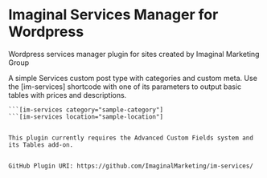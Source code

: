 # Imaginal Services Manager for Wordpress
Wordpress services manager plugin for sites created by Imaginal Marketing Group


A simple Services custom post type with categories and custom meta. Use the [im-services] shortcode with one of its parameters to output basic tables with prices and descriptions.


```[im-services item="sample-slug"]
```[im-services category="sample-category"]
```[im-services location="sample-location"]


This plugin currently requires the Advanced Custom Fields system and its Tables add-on.


GitHub Plugin URI: https://github.com/ImaginalMarketing/im-services/
